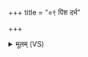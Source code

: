 +++
title = "०९ पिंश दर्भ"

+++
<details><summary>मूलम् (VS)</summary>

पिं॒श द॑र्भ स॒पत्ना॑न्मे पिं॒श मे॑ पृतनाय॒तः।  
पिं॒श मे॒ सर्वा॑न्दु॒र्हार्दो॑ पिं॒श मे॑ द्विष॒तो म॑णे ॥
</details>